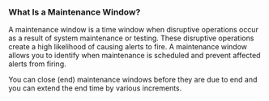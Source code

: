 ### What Is a Maintenance Window?

A maintenance window is a time window when disruptive operations occur as a result of system maintenance or testing. These disruptive operations create a high likelihood of causing alerts to fire. A maintenance window
allows you to identify when maintenance is scheduled and prevent affected alerts from firing.

You can close (end) maintenance windows before they are due to end and you can extend the end time by various increments.
